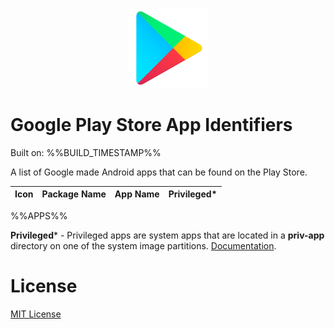 <p align="center">
  <img src="play-store-icon.png" width="128"/>
</p>
<p align="center">

</p>

# Google Play Store App Identifiers

Built on: %%BUILD_TIMESTAMP%%

A list of Google made Android apps that can be found on the Play Store.

| Icon | Package Name | App Name | Privileged* |
| --- | --- | --- | --- |
%%APPS%%

**Privileged*** - Privileged apps are system apps that are located in a **priv-app** directory on one of the system image partitions. [Documentation](https://source.android.com/devices/tech/config/perms-whitelist).

# License

[MIT License](LICENSE)